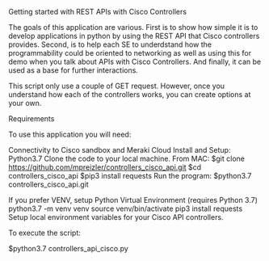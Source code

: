 Getting started with REST APIs with Cisco Controllers

The goals of this application are various. First is to show how simple it is to develop applications in python by using the REST API that Cisco controllers provides. Second, is to help each SE to underdstand how the programmability could be oriented to networking as well as using this for demo when you talk about APIs with Cisco Controllers. And finally, it can be used as a base for further interactions.

This script only use a couple of GET request.  However, once you understand how each of the controllers works, you can create options at your own.

Requirements

To use this application you will need:

Connectivity to Cisco sandbox and Meraki Cloud
Install and Setup: Python3.7
Clone the code to your local machine.
From MAC: 
$git clone https://github.com/mpreizler/controllers_cisco_api.git
$cd controllers_cisco_api 
$pip3 install requests
Run the program:
$python3.7 controllers_cisco_api.git


If you prefer VENV, setup Python Virtual Environment (requires Python 3.7)
python3.7 -m venv venv
source venv/bin/activate
pip3 install requests
Setup local environment variables for your Cisco API controllers.

To execute the script:

$python3.7 controllers_api_cisco.py

